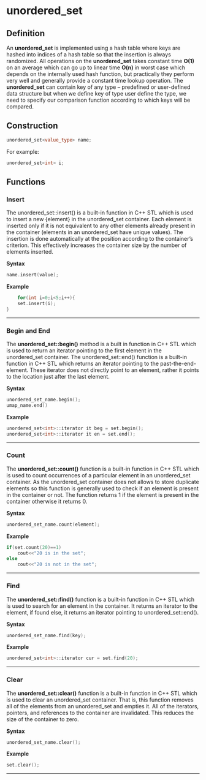 

# unordered_set

## Definition

An **unordered_set** is implemented using a hash table where keys are hashed into indices of a hash table so that the insertion is always randomized. All operations on the **unordered_set** takes constant time **O(1)** on an average which can go up to linear time **O(n)** in worst case which depends on the internally used hash function, but practically they perform very well and generally provide a constant time lookup operation. 
The **unordered_set** can contain key of any type – predefined or user-defined data structure but when we define key of type user define the type, we need to specify our comparison function according to which keys will be compared. 

## Construction

```c++
unordered_set<value_type> name;
```

For example: 

```c++
unordered_set<int> i;
```

## Functions

### Insert

The unordered_set::insert() is a built-in function in C++ STL which is used to insert a new {element} in the unordered_set container. Each element is inserted only if it is not equivalent to any other elements already present in the container (elements in an unordered_set have unique values). The insertion is done automatically at the position according to the container’s criterion. This effectively increases the container size by the number of elements inserted.

**Syntax**

```c++
name.insert(value);
```

**Example**

```c++
	for(int i=0;i<5;i++){
	set.insert(i);
}
```

---

### Begin and End

The **unordered_set::begin()** method is a built in function in C++ STL which is used to return an iterator pointing to the first element in the unordered_set container. The unordered_set::end() function is a built-in function in C++ STL which returns an iterator pointing to the past-the-end-element. These iterator does not directly point to an element, rather it points to the location just after the last element.

**Syntax**

```c++
unordered_set_name.begin();
umap_name.end()
```

**Example**

```c++
unordered_set<int>::iterator it beg = set.begin();
unordered_set<int>::iterator it en = set.end();
```

---

### Count

The **unordered_set::count()** function is a built-in function in C++ STL which is used to count occurrences of a particular element in an unordered_set container. As the unordered_set container does not allows to store duplicate elements so this function is generally used to check if an element is present in the container or not. The function returns 1 if the element is present in the container otherwise it returns 0.

**Syntax**

```c++
unordered_set_name.count(element);
```

**Example**

```c++
if(set.count(20)==1)
	cout<<"20 is in the set";
else 
	cout<<"20 is not in the set";
```

---

### Find

The **unordered_set::find()** function is a built-in function in C++ STL which is used to search for an element in the container. It returns an iterator to the element, if found else, it returns an iterator pointing to unordered_set::end().

**Syntax**

```c++
unordered_set_name.find(key);
```

**Example**

```c++
unordered_set<int>::iterator cur = set.find(20);
```

---

### Clear

The **unordered_set::clear()** function is a built-in function in C++ STL which is used to clear an unordered_set container. That is, this function removes all of the elements from an unordered_set and empties it. All of the iterators, pointers, and references to the container are invalidated. This reduces the size of the container to zero.

**Syntax**

```c++
unordered_set_name.clear();
```

**Example**

```c++
set.clear();
```

---











